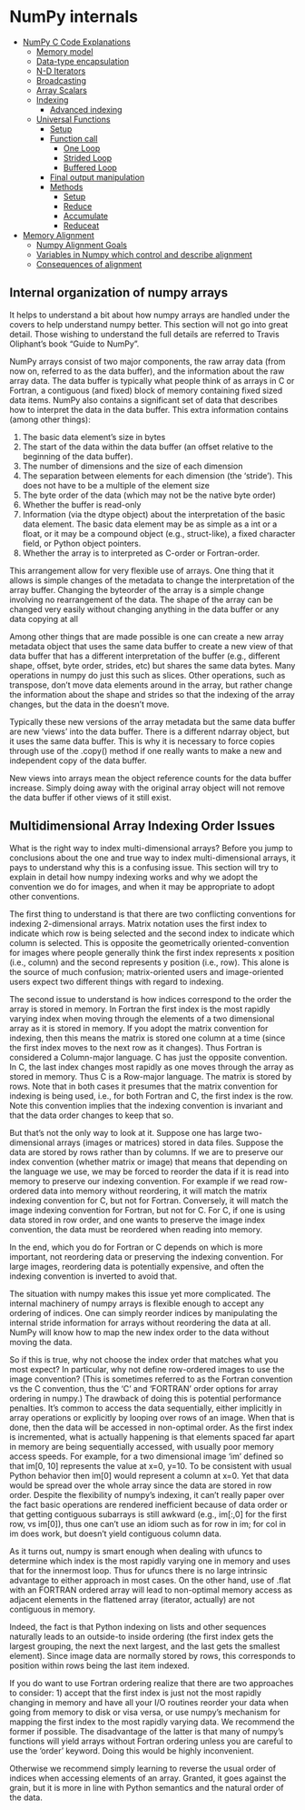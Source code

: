 # NumPy internals

- [NumPy C Code Explanations](internals.code-explanations.html)
  - [Memory model](internals.code-explanations.html#memory-model)
  - [Data-type encapsulation](internals.code-explanations.html#data-type-encapsulation)
  - [N-D Iterators](internals.code-explanations.html#n-d-iterators)
  - [Broadcasting](internals.code-explanations.html#broadcasting)
  - [Array Scalars](internals.code-explanations.html#array-scalars)
  - [Indexing](internals.code-explanations.html#indexing)
    - [Advanced indexing](internals.code-explanations.html#advanced-indexing)
  - [Universal Functions](internals.code-explanations.html#universal-functions)
    - [Setup](internals.code-explanations.html#setup)
    - [Function call](internals.code-explanations.html#function-call)
      - [One Loop](internals.code-explanations.html#one-loop)
      - [Strided Loop](internals.code-explanations.html#strided-loop)
      - [Buffered Loop](internals.code-explanations.html#buffered-loop)
    - [Final output manipulation](internals.code-explanations.html#final-output-manipulation)
    - [Methods](internals.code-explanations.html#methods)
      - [Setup](internals.code-explanations.html#id1)
      - [Reduce](internals.code-explanations.html#reduce)
      - [Accumulate](internals.code-explanations.html#accumulate)
      - [Reduceat](internals.code-explanations.html#reduceat)
- [Memory Alignment](alignment.html)
  - [Numpy Alignment Goals](alignment.html#numpy-alignment-goals)
  - [Variables in Numpy which control and describe alignment](alignment.html#variables-in-numpy-which-control-and-describe-alignment)
  - [Consequences of alignment](alignment.html#consequences-of-alignment)

## Internal organization of numpy arrays

It helps to understand a bit about how numpy arrays are handled under the covers to help understand numpy better. This section will not go into great detail. Those wishing to understand the full details are referred to Travis Oliphant’s book “Guide to NumPy”.

NumPy arrays consist of two major components, the raw array data (from now on, referred to as the data buffer), and the information about the raw array data. The data buffer is typically what people think of as arrays in C or Fortran, a contiguous (and fixed) block of memory containing fixed sized data items. NumPy also contains a significant set of data that describes how to interpret the data in the data buffer. This extra information contains (among other things):

1. The basic data element’s size in bytes
1. The start of the data within the data buffer (an offset relative to the beginning of the data buffer).
1. The number of dimensions and the size of each dimension
1. The separation between elements for each dimension (the ‘stride’). This does not have to be a multiple of the element size
1. The byte order of the data (which may not be the native byte order)
1. Whether the buffer is read-only
1. Information (via the dtype object) about the interpretation of the basic data element. The basic data element may be as simple as a int or a float, or it may be a compound object (e.g., struct-like), a fixed character field, or Python object pointers.
1. Whether the array is to interpreted as C-order or Fortran-order.

This arrangement allow for very flexible use of arrays. One thing that it allows is simple changes of the metadata to change the interpretation of the array buffer. Changing the byteorder of the array is a simple change involving no rearrangement of the data. The shape of the array can be changed very easily without changing anything in the data buffer or any data copying at all

Among other things that are made possible is one can create a new array metadata object that uses the same data buffer to create a new view of that data buffer that has a different interpretation of the buffer (e.g., different shape, offset, byte order, strides, etc) but shares the same data bytes. Many operations in numpy do just this such as slices. Other operations, such as transpose, don’t move data elements around in the array, but rather change the information about the shape and strides so that the indexing of the array changes, but the data in the doesn’t move.

Typically these new versions of the array metadata but the same data buffer are new ‘views’ into the data buffer. There is a different ndarray object, but it uses the same data buffer. This is why it is necessary to force copies through use of the .copy() method if one really wants to make a new and independent copy of the data buffer.

New views into arrays mean the object reference counts for the data buffer increase. Simply doing away with the original array object will not remove the data buffer if other views of it still exist.

## Multidimensional Array Indexing Order Issues

What is the right way to index multi-dimensional arrays? Before you jump to conclusions about the one and true way to index multi-dimensional arrays, it pays to understand why this is a confusing issue. This section will try to explain in detail how numpy indexing works and why we adopt the convention we do for images, and when it may be appropriate to adopt other conventions.

The first thing to understand is that there are two conflicting conventions for indexing 2-dimensional arrays. Matrix notation uses the first index to indicate which row is being selected and the second index to indicate which column is selected. This is opposite the geometrically oriented-convention for images where people generally think the first index represents x position (i.e., column) and the second represents y position (i.e., row). This alone is the source of much confusion; matrix-oriented users and image-oriented users expect two different things with regard to indexing.

The second issue to understand is how indices correspond to the order the array is stored in memory. In Fortran the first index is the most rapidly varying index when moving through the elements of a two dimensional array as it is stored in memory. If you adopt the matrix convention for indexing, then this means the matrix is stored one column at a time (since the first index moves to the next row as it changes). Thus Fortran is considered a Column-major language. C has just the opposite convention. In C, the last index changes most rapidly as one moves through the array as stored in memory. Thus C is a Row-major language. The matrix is stored by rows. Note that in both cases it presumes that the matrix convention for indexing is being used, i.e., for both Fortran and C, the first index is the row. Note this convention implies that the indexing convention is invariant and that the data order changes to keep that so.

But that’s not the only way to look at it. Suppose one has large two-dimensional arrays (images or matrices) stored in data files. Suppose the data are stored by rows rather than by columns. If we are to preserve our index convention (whether matrix or image) that means that depending on the language we use, we may be forced to reorder the data if it is read into memory to preserve our indexing convention. For example if we read row-ordered data into memory without reordering, it will match the matrix indexing convention for C, but not for Fortran. Conversely, it will match the image indexing convention for Fortran, but not for C. For C, if one is using data stored in row order, and one wants to preserve the image index convention, the data must be reordered when reading into memory.

In the end, which you do for Fortran or C depends on which is more important, not reordering data or preserving the indexing convention. For large images, reordering data is potentially expensive, and often the indexing convention is inverted to avoid that.

The situation with numpy makes this issue yet more complicated. The internal machinery of numpy arrays is flexible enough to accept any ordering of indices. One can simply reorder indices by manipulating the internal stride information for arrays without reordering the data at all. NumPy will know how to map the new index order to the data without moving the data.

So if this is true, why not choose the index order that matches what you most expect? In particular, why not define row-ordered images to use the image convention? (This is sometimes referred to as the Fortran convention vs the C convention, thus the ‘C’ and ‘FORTRAN’ order options for array ordering in numpy.) The drawback of doing this is potential performance penalties. It’s common to access the data sequentially, either implicitly in array operations or explicitly by looping over rows of an image. When that is done, then the data will be accessed in non-optimal order. As the first index is incremented, what is actually happening is that elements spaced far apart in memory are being sequentially accessed, with usually poor memory access speeds. For example, for a two dimensional image ‘im’ defined so that im[0, 10] represents the value at x=0, y=10. To be consistent with usual Python behavior then im[0] would represent a column at x=0. Yet that data would be spread over the whole array since the data are stored in row order. Despite the flexibility of numpy’s indexing, it can’t really paper over the fact basic operations are rendered inefficient because of data order or that getting contiguous subarrays is still awkward (e.g., im[:,0] for the first row, vs im[0]), thus one can’t use an idiom such as for row in im; for col in im does work, but doesn’t yield contiguous column data.

As it turns out, numpy is smart enough when dealing with ufuncs to determine which index is the most rapidly varying one in memory and uses that for the innermost loop. Thus for ufuncs there is no large intrinsic advantage to either approach in most cases. On the other hand, use of .flat with an FORTRAN ordered array will lead to non-optimal memory access as adjacent elements in the flattened array (iterator, actually) are not contiguous in memory.

Indeed, the fact is that Python indexing on lists and other sequences naturally leads to an outside-to inside ordering (the first index gets the largest grouping, the next the next largest, and the last gets the smallest element). Since image data are normally stored by rows, this corresponds to position within rows being the last item indexed.

If you do want to use Fortran ordering realize that there are two approaches to consider: 1) accept that the first index is just not the most rapidly changing in memory and have all your I/O routines reorder your data when going from memory to disk or visa versa, or use numpy’s mechanism for mapping the first index to the most rapidly varying data. We recommend the former if possible. The disadvantage of the latter is that many of numpy’s functions will yield arrays without Fortran ordering unless you are careful to use the ‘order’ keyword. Doing this would be highly inconvenient.

Otherwise we recommend simply learning to reverse the usual order of indices when accessing elements of an array. Granted, it goes against the grain, but it is more in line with Python semantics and the natural order of the data.